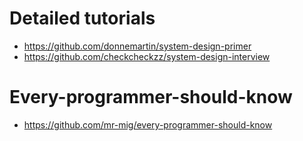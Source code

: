 # Detailed tutorials
- https://github.com/donnemartin/system-design-primer
- https://github.com/checkcheckzz/system-design-interview

# Every-programmer-should-know
- https://github.com/mr-mig/every-programmer-should-know
